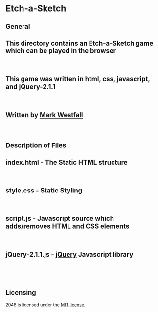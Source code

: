 <h1> Etch-a-Sketch </h1>
<h2> General <h2>
<p>
	This directory contains an Etch-a-Sketch game which can be played in the browser
</p>
<br>
<p> This game was written in html, css, javascript, and jQuery-2.1.1</p>
<br>
<p> Written by <a href="https://github.com/mwestfall88"> Mark Westfall</a></p>
<br>

<h2>Description of Files<h2>
	<p>index.html - The Static HTML structure</p><br>
	<p>style.css  - Static Styling</p><br>
	<p>script.js - Javascript source which adds/removes HTML and CSS elements</p><br>
	<p>jQuery-2.1.1.js - <a href = "http://jquery.com/">jQuery</a> Javascript library</p><br>
<br>

<h2>Licensing</h2>
<p>2048 is licensed under the <a href="http://opensource.org/licenses/MIT">MIT license.</a></p>
